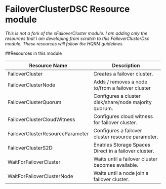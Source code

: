 # FailoverClusterDSC Resource module
*This is not a fork of the xFailoverCluster module. I am adding only the resources that I am developing from scratch to this FailoverClusterDsc module. These resources will follow the HQRM guidelines.*

##Resources in this module

|Resource Name| Description|
|-------------|------------|
|FailoverCluster| Creates a failover cluster.|
|FailoverClusterNode| Adds / removes a node to/from a failover cluster|
|FailoverClusterQuorum| Configures a cluster disk/share/node majority quorum.|
|FailoverClusterCloudWitness| Configures cloud witness for failover cluster.|
|FailoverClusterResourceParameter| Configures a failover cluster resource parameter.|
|FailoverClusterS2D| Enables Storage Spaces Direct in a failover cluster.|
|WaitForFailoverCluster| Waits until a failover cluster becomes available.|
|WaitForFailoverClusterNode| Waits until a node join a failover cluster.|
